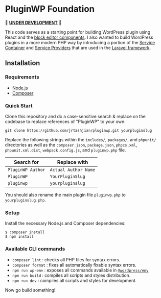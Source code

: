 # PluginWP Foundation

🚧 [**UNDER DEVELOPMENT**](https://github.com/jrtashjian/pluginwp/issues/1) 🚧

This code serves as a starting point for building WordPress plugin using React and the [block editor components](https://github.com/WordPress/gutenberg/tree/trunk/packages). I also wanted to build WordPress plugins in a more modern PHP way by introducing a portion of the [Service Container](https://laravel.com/docs/8.x/container) and [Service Providers](https://laravel.com/docs/8.x/providers) that are used in the [Laravel framework](https://laravel.com/).

## Installation

### Requirements

- [Node.js](https://nodejs.org)
- [Composer](https://getcomposer.org)

### Quick Start

Clone this repository and do a case-sensitive search & replace on the codebase to replace references of "PluginWP" to your own.

```
git clone https://github.com/jrtashjian/pluginwp.git yourpluginslug
```

Replace the following strings within the `includes/`, `packages/`, and `phpunit/` directories as well as the `composer.json`, `package.json`, `phpcs.xml`, `phpunit.xml.dist`, `webpack.config.js`, and `pluginwp.php` file.

| Search for        | Replace with         |
| ----------------- | -------------------- |
| `PluginWP Author` | `Actual Author Name` |
| `PluginWP`        | `YourPluginSlug`     |
| `pluginwp`        | `yourpluginslug`     |

You should also rename the main plugin file `pluginwp.php` to `yourpluginslug.php`.

### Setup

Install the necessary Node.js and Composer dependencies:

```
$ composer install
$ npm install
```

### Available CLI commands

- `composer lint` : checks all PHP files for syntax errors.
- `composer format` : fixes all automatically fixable syntax errors.
- `npm run wp-env` : exposes all commands available in [`@wordpress/env`](https://github.com/WordPress/gutenberg/tree/wp/6.0/packages/env)
- `npm run build` : compiles all scripts and styles distribution.
- `npm run dev` : compiles all scripts and styles for development.

Now go build something!